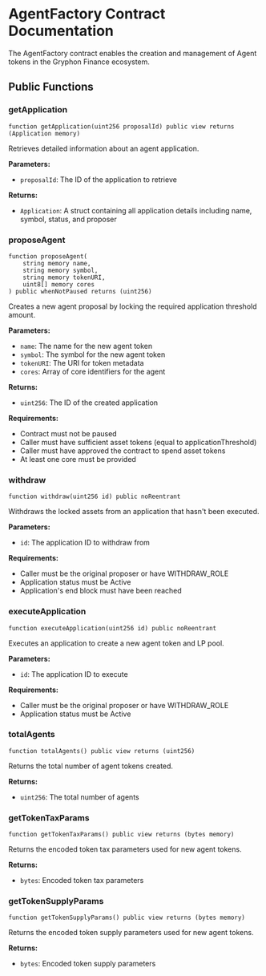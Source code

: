 # AgentFactory Contract Documentation

The AgentFactory contract enables the creation and management of Agent tokens in the Gryphon Finance ecosystem.

## Public Functions

### getApplication

```solidity
function getApplication(uint256 proposalId) public view returns (Application memory)
```

Retrieves detailed information about an agent application.

**Parameters:**

- `proposalId`: The ID of the application to retrieve

**Returns:**

- `Application`: A struct containing all application details including name, symbol, status, and proposer

### proposeAgent

```solidity
function proposeAgent(
    string memory name,
    string memory symbol,
    string memory tokenURI,
    uint8[] memory cores
) public whenNotPaused returns (uint256)
```

Creates a new agent proposal by locking the required application threshold amount.

**Parameters:**

- `name`: The name for the new agent token
- `symbol`: The symbol for the new agent token
- `tokenURI`: The URI for token metadata
- `cores`: Array of core identifiers for the agent

**Returns:**

- `uint256`: The ID of the created application

**Requirements:**

- Contract must not be paused
- Caller must have sufficient asset tokens (equal to applicationThreshold)
- Caller must have approved the contract to spend asset tokens
- At least one core must be provided

### withdraw

```solidity
function withdraw(uint256 id) public noReentrant
```

Withdraws the locked assets from an application that hasn't been executed.

**Parameters:**

- `id`: The application ID to withdraw from

**Requirements:**

- Caller must be the original proposer or have WITHDRAW_ROLE
- Application status must be Active
- Application's end block must have been reached

### executeApplication

```solidity
function executeApplication(uint256 id) public noReentrant
```

Executes an application to create a new agent token and LP pool.

**Parameters:**

- `id`: The application ID to execute

**Requirements:**

- Caller must be the original proposer or have WITHDRAW_ROLE
- Application status must be Active

### totalAgents

```solidity
function totalAgents() public view returns (uint256)
```

Returns the total number of agent tokens created.

**Returns:**

- `uint256`: The total number of agents

### getTokenTaxParams

```solidity
function getTokenTaxParams() public view returns (bytes memory)
```

Returns the encoded token tax parameters used for new agent tokens.

**Returns:**

- `bytes`: Encoded token tax parameters

### getTokenSupplyParams

```solidity
function getTokenSupplyParams() public view returns (bytes memory)
```

Returns the encoded token supply parameters used for new agent tokens.

**Returns:**

- `bytes`: Encoded token supply parameters
